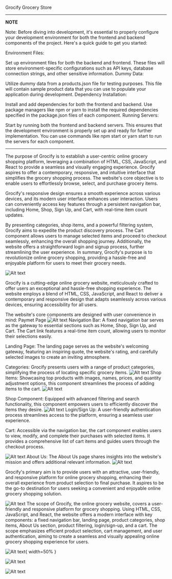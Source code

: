 Grocify
Grocery Store

---
**NOTE**

Note:
Before diving into development, it's essential to properly configure your development environment for both the frontend and backend components of the project. Here's a quick guide to get you started:

Environment Files:

Set up environment files for both the backend and frontend. These files will store environment-specific configurations such as API keys, database connection strings, and other sensitive information.
Dummy Data:

Utilize dummy data from a products.json file for testing purposes. This file will contain sample product data that you can use to populate your application during development.
Dependency Installation:

Install and add dependencies for both the frontend and backend. Use package managers like npm or yarn to install the required dependencies specified in the package.json files of each component.
Running Servers:

Start by running both the frontend and backend servers. This ensures that the development environment is properly set up and ready for further implementation. You can use commands like npm start or yarn start to run the servers for each component.

---

The purpose of Grocify is to establish a user-centric online grocery shopping platform, leveraging a combination of HTML, CSS, JavaScript, and React to provide a seamless and visually engaging experience. Grocify aspires to offer a contemporary, responsive, and intuitive interface that simplifies the grocery shopping process. The website's core objective is to enable users to effortlessly browse, select, and purchase grocery items. 

Grocify's responsive design ensures a smooth experience across various devices, and its modern user interface enhances user interaction. Users can conveniently access key features through a persistent navigation bar, including Home, Shop, Sign Up, and Cart, with real-time item count updates. 

By presenting categories, shop items, and a powerful filtering system, Grocify aims to expedite the product discovery process. The Cart component allows users to manage selected items and proceed to checkout seamlessly, enhancing the overall shopping journey. Additionally, the website offers a straightforward login and signup process, further streamlining the user experience. In summary, Grocify's purpose is to revolutionize online grocery shopping, providing a hassle-free and enjoyable platform for users to meet their grocery needs. 

![Alt text](image.png)

Grocify is a cutting-edge online grocery website, meticulously crafted to offer users an exceptional and hassle-free shopping experience. The website employs a blend of HTML, CSS, JavaScript, and React to deliver a contemporary and responsive design that adapts seamlessly across various devices, ensuring accessibility for all users. 

The website's core components are designed with user convenience in mind: 
Paymet Page
![Alt text](image-6.png)
Navigation Bar: A fixed navigation bar serves as the gateway to essential sections such as Home, Shop, Sign Up, and Cart. The Cart link features a real-time item count, allowing users to monitor their selections easily. 

Landing Page: The landing page serves as the website's welcoming gateway, featuring an inspiring quote, the website's rating, and carefully selected images to create an inviting atmosphere. 

Categories: Grocify presents users with a range of product categories, simplifying the process of locating specific grocery items. 
![Alt text](image-1.png)
Shop Items: Showcasing top products with images, names, prices, and quantity adjustment options, this component streamlines the process of adding items to the cart. 
![Alt text](image-4.png)

Shop Component: Equipped with advanced filtering and search functionality, this component empowers users to efficiently discover the items they desire. 
![Alt text](image-2.png)
Login/Sign Up: A user-friendly authentication process streamlines access to the platform, ensuring a seamless user experience. 

Cart: Accessible via the navigation bar, the cart component enables users to view, modify, and complete their purchases with selected items. It provides a comprehensive list of cart items and guides users through the checkout process. 

![Alt text](image-5.png)
About Us: The About Us page shares insights into the website's mission and offers additional relevant information.
![Alt text](image-3.png)

Grocify's primary aim is to provide users with an attractive, user-friendly, and responsive platform for online grocery shopping, enhancing their overall experience from product selection to final purchase. It aspires to be the go-to destination for users seeking a convenient and enjoyable online grocery shopping solution. 

![Alt text](image-7.png)
The scope of Grocify, the online grocery website, covers a user-friendly and responsive platform for grocery shopping. Using HTML, CSS, JavaScript, and React, the website offers a modern interface with key components: a fixed navigation bar, landing page, product categories, shop items, About Us section, product filtering, login/sign-up, and a cart. The scope emphasizes efficient product selection, cart management, and user authentication, aiming to create a seamless and visually appealing online grocery shopping experience for users.

![Alt text](image-8.png){ width=50% }

![Alt text](image-9.png)

![Alt text](image-10.png)
